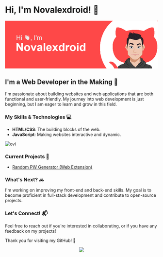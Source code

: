 # Hi, I'm Novalexdroid! 👋
![](src/header3.png)

## I'm a Web Developer in the Making 🌱

I'm passionate about building websites and web applications that are both functional and user-friendly. My journey into web development is just beginning, but I am eager to learn and grow in this field.

### My Skills & Technologies 💻
- **HTML/CSS**: The building blocks of the web.
- **JavaScript**: Making websites interactive and dynamic.
<img src="https://github-readme-stats.vercel.app/api/top-langs?username=novalexdroid&show_icons=true&locale=en&layout=compact&theme=chartreuse-dark" alt="ovi" />

### Current Projects 🚀
- [Random PW Generator (Web Extension)](https://github.com/Novalexdroid/password-generator-extension)

### What's Next? 🔜
I'm working on improving my front-end and back-end skills. My goal is to become proficient in full-stack development and contribute to open-source projects.

### Let's Connect! 📬
Feel free to reach out if you're interested in collaborating, or if you have any feedback on my projects!


<!-- - [Portfolio](#) -->
 
Thank you for visiting my GitHub! 🙂

<div align="center">
  <img src="https://visitor-badge.laobi.icu/badge?page_id=Novalexdroid.Novalexdroid&left_text=Visitors"  />
</div>
